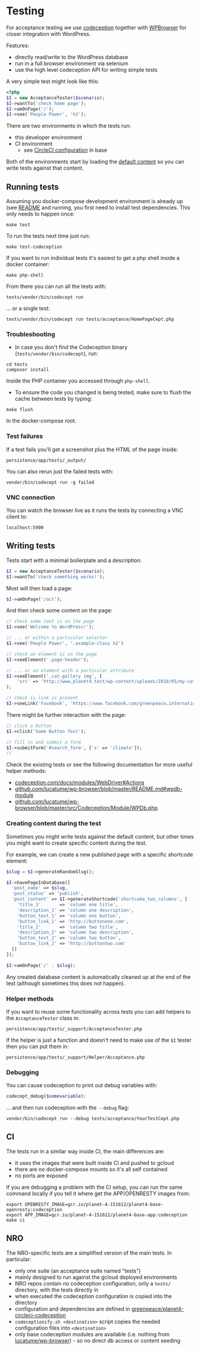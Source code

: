 # Testing

For acceptance testing we use [codeception](https://codeception.com/) together with [WPBrowser](https://codeception.com/for/wordpress) for closer integration with WordPress.

Features:
* directly read/write to the WordPress database
* run in a full browser environment via selenium
* use the high level codeception API for writing simple tests

A very simple test might look like this:

```php
<?php
$I = new AcceptanceTester($scenario);
$I->wantTo('check home page');
$I->amOnPage('/');
$I->see('People Power', 'h2');
```

There are two environments in which the tests run:

* this developer environment
* CI environment
  * see [CircleCI configuration](https://github.com/greenpeace/planet4-base-fork/blob/codeception/.circleci/config.yml#L44) in base

Both of the environments start by loading the [default content](https://k8s.p4.greenpeace.org/defaultcontent/) so you can write tests against that content.

## Running tests

Assuming you docker-compose development environment is already up (see [README](README.md) and running, you first need to install test dependencies. This only needs to happen once:

```
make test
```

To run the tests next time just run:

```
make test-codeception
```

If you want to run individual tests it's easiest to get a php shell inside a docker container:

```
make php-shell
```

From there you can run all the tests with:

```
tests/vendor/bin/codecept run
```

... or a single test:

```
tests/vendor/bin/codecept run tests/acceptance/HomePageCept.php
```

### Troubleshooting

* In case you don't find the Codeception binary (`tests/vendor/bin/codecept`), run:

```
cd tests
composer install
```

Inside the PHP container you accessed through `php-shell`.

* To ensure the code you changed is being tested, make sure to flush the cache between tests by typing:

```
make flush
```

In the docker-compose root.

### Test failures

If a test fails you'll get a screenshot plus the HTML of the page inside:

```
persistence/app/tests/_output/
```

You can also rerun just the failed tests with:

```
vendor/bin/codecept run -g failed
```

### VNC connection

You can watch the browser live as it runs the tests by connecting a VNC client to:

```
localhost:5900
```

## Writing tests

Tests start with a minimal boilerplate and a description:

```php
$I = new AcceptanceTester($scenario);
$I->wantTo('check something works!');
```

Most will then load a page:

```php
$I->amOnPage('/act');
```

And then check some content on the page:

```php
// check some text is on the page
$I->see('Welcome to WordPress!');

// ... or within a particular selector
$I->see('People Power', '.example-class h2')

// check an element is on the page
$I->seeElement('.page-header');

// ... or an element with a particular attribute
$I->seeElement('.cat-gallery img', [
    'src' => 'http://www.planet4.test/wp-content/uploads/2018/05/my-cat.jpg']
);

// check is link is present
$I->seeLink('Facebook', 'https://www.facebook.com/greenpeace.international');
````

There might be further interaction with the page:

```php
// click a button
$I->click('Some Button Text');

// fill in and submit a form
$I->submitForm('#search_form', ['s' => 'climate']);
//
```

Check the existing tests or see the following documentation for more useful helper methods:

* [codeception.com/docs/modules/WebDriver#Actions](https://codeception.com/docs/modules/WebDriver#Actions)
* [github.com/lucatume/wp-browser/blob/master/README.md#wpdb-module](https://github.com/lucatume/wp-browser/blob/master/README.md#wpdb-module)
* [github.com/lucatume/wp-browser/blob/master/src/Codeception/Module/WPDb.php](https://github.com/lucatume/wp-browser/blob/master/src/Codeception/Module/WPDb.php)

### Creating content during the test

Sometimes you might write tests against the default content,
but other times you might want to create specific content during the test.

For example, we can create a new published page with a specific shortcode element:

```php
$slug = $I->generateRandomSlug();

$I->havePageInDatabase([
  'post_name' => $slug,
  'post_status' => 'publish',
  'post_content' => $I->generateShortcode('shortcake_two_columns', [
    'title_1' 		=> 'column one title',
    'description_1' => 'column one description',
    'button_text_1' => 'column one button',
    'button_link_1' => 'http://buttonone.com',
    'title_2' 		=> 'column two title',
    'description_2' => 'column two description',
    'button_text_2' => 'column two button',
    'button_link_2' => 'http://buttontwo.com'
  ])
]);

$I->amOnPage('/' . $slug);
```

Any created database content is automatically cleaned up at the end of the test
(although sometimes this does not happen).

### Helper methods

If you want to reuse some functionality across tests you can
add helpers to the `AcceptanceTester` class in:

```
persistence/app/tests/_support/AcceptanceTester.php
```

If the helper is just a function and doesn't need to make use of the `$I` tester
then you can put them in:

```
persistence/app/tests/_support/Helper/Acceptance.php
```

### Debugging

You can cause codeception to print out debug variables with:

```php
codecept_debug($somevariable);
```

... and then run codeception with the `--debug` flag:

```
vendor/bin/codecept run --debug tests/acceptance/YourTestCept.php
```

## CI

The tests run in a similar way inside CI, the main differences are:
* it uses the images that were built inside CI and pushed to gcloud
* there are no docker-compose mounts so it's all self contained
* no ports are exposed

If you are debugging a problem with the CI setup,
you can run the same command locally
if you tell it where get the APP/OPENRESTY images from:

```
export OPENRESTY_IMAGE=gcr.io/planet-4-151612/planet4-base-openresty:codeception
export APP_IMAGE=gcr.io/planet-4-151612/planet4-base-app:codeception
make ci
```

## NRO

The NRO-specific tests are a simplified version of the main tests. In particular:

- only one suite (an acceptance suite named "tests")
- mainly designed to run against the gcloud deployed environments
- NRO repos contain no codeception configuration, only a `tests/` directory, with the tests directly in
- when executed the codeception configuration is copied into the directory
- configuration and dependencies are defined in [greenpeace/planet4-circleci-codeception](https://github.com/greenpeace/planet4-circleci-codeception)
- `codeceptionify.sh <destination>` script copies the needed configuration files into `<destination>`
- only base codeception modules are available (i.e. nothing from [lucatume/wp-browser](https://github.com/lucatume/wp-browser)) - so no direct db access or content seeding
